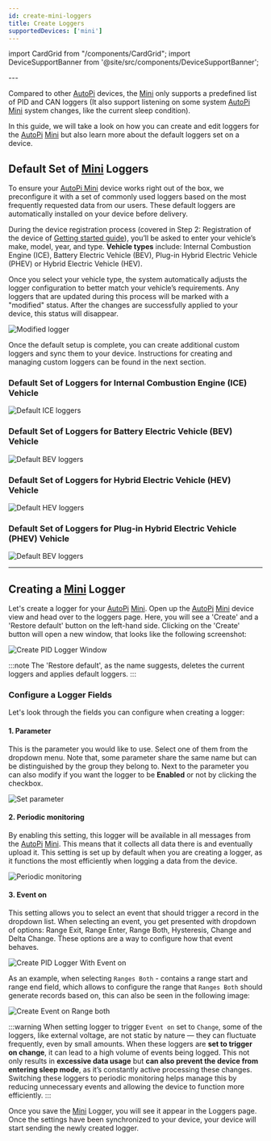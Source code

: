 ```yaml
---
id: create-mini-loggers
title: Create Loggers
supportedDevices: ['mini']
---
```

import CardGrid from "/components/CardGrid";
import DeviceSupportBanner from '@site/src/components/DeviceSupportBanner';

<DeviceSupportBanner supported={frontMatter.supportedDevices} />
---

Compared to other [AutoPi](https://www.autopi.io) devices, the [Mini](https://www.autopi.io/hardware/autopi-mini) only supports a predefined list of PID and CAN loggers (It also support listening on some system [AutoPi](https://www.autopi.io) [Mini](https://www.autopi.io/hardware/autopi-mini) system changes, like the current sleep condition).

In this guide, we will take a look on how you can create and edit loggers for the [AutoPi](https://www.autopi.io) [Mini](https://www.autopi.io/hardware/autopi-mini) but also learn more about the default loggers set on a device. 

## Default Set of [Mini](https://www.autopi.io/hardware/autopi-mini) Loggers 
To ensure your [AutoPi Mini](https://www.autopi.io/hardware/autopi-mini) device works right out of the box, we preconfigure it with a set of commonly used loggers based on the most frequently requested data from our users. These default loggers are automatically installed on your device before delivery.

During the device registration process (covered in Step 2: Registration of the device of [Getting started guide](https://docs.autopi.io/getting_started/autopi_mini/#2-register-your-device)), you’ll be asked to enter your vehicle’s make, model, year, and type. **Vehicle types** include: Internal Combustion Engine (ICE), Battery Electric Vehicle (BEV), Plug-in Hybrid Electric Vehicle (PHEV) or Hybrid Electric Vehicle (HEV).

Once you select your vehicle type, the system automatically adjusts the logger configuration to better match your vehicle’s requirements. Any loggers that are updated during this process will be marked with a "modified" status. After the changes are successfully applied to your device, this status will disappear.

![Modified logger](/img/getting_started/autopi_mini/create_mini_loggers/modified.png)


Once the default setup is complete, you can create additional custom loggers and sync them to your device. Instructions for creating and managing custom loggers can be found in the next section.

### Default Set of Loggers for Internal Combustion Engine (ICE) Vehicle

![Default ICE loggers](/img/getting_started/autopi_mini/create_mini_loggers/ice_default_loggers.png)

### Default Set of Loggers for Battery Electric Vehicle (BEV) Vehicle

![Default BEV loggers](/img/getting_started/autopi_mini/create_mini_loggers/ev_default_loggers.png)

### Default Set of Loggers for Hybrid Electric Vehicle (HEV) Vehicle

![Default HEV loggers](/img/getting_started/autopi_mini/create_mini_loggers/hybrid_default_loggers.png)

### Default Set of Loggers for Plug-in Hybrid Electric Vehicle (PHEV) Vehicle

![Default BEV loggers](/img/getting_started/autopi_mini/create_mini_loggers/plug_hybrid_loggers.png)

---
## Creating a [Mini](https://www.autopi.io/hardware/autopi-mini) Logger
Let's create a logger for your [AutoPi](https://www.autopi.io) [Mini](https://www.autopi.io/hardware/autopi-mini).
Open up the [AutoPi](https://www.autopi.io) [Mini](https://www.autopi.io/hardware/autopi-mini) device view and head over to the loggers page.
Here, you will see a 'Create' and a 'Restore default' button on the left-hand side.
Clicking on the 'Create' button will open a new window, that looks like the following screenshot:

![Create PID Logger Window](/img/getting_started/autopi_mini/create_mini_loggers/create_logger.png)

:::note
The 'Restore default', as the name suggests, deletes the current loggers and applies default loggers.
:::

### Configure a Logger Fields

Let's look through the fields you can configure when creating a logger:

#### 1. Parameter
This is the parameter you would like to use. Select one of them from the dropdown menu.
Note that, some parameter share the same name but can be distinguished by the group they belong to.
Next to the parameter you can also modify if you want the logger to be **Enabled** or not by clicking the checkbox.

![Set parameter](/img/getting_started/autopi_mini/create_mini_loggers/parameter.png)

#### 2. Periodic monitoring
By enabling this setting, this logger will be available in all messages from the [AutoPi](https://www.autopi.io) [Mini](https://www.autopi.io/hardware/autopi-mini). This means that it collects all data there is and eventually upload it. 
This setting is set up by default when you are creating a logger, as it functions the most efficiently when logging a data from the device.  

![Periodic monitoring](/img/getting_started/autopi_mini/create_mini_loggers/periodic_monitoring.png)

#### 3. Event on
This setting allows you to select an event that should trigger a record in the dropdown list.
When selecting an event, you get presented with dropdown of options: Range Exit, Range Enter, Range Both, Hysteresis, Change and Delta Change. These options are a way to configure how that event behaves.

![Create PID Logger With Event on](/img/getting_started/autopi_mini/create_mini_loggers/event_on.png)

As an example, when selecting `Ranges Both` - contains a range start and range end field, which allows to configure the range that `Ranges Both` should generate records based on, this can also be seen in the following image:

![Create Event on Range both](/img/getting_started/autopi_mini/create_mini_loggers/range_both.png)

:::warning
When setting logger to trigger `Event on` set to `Change`, some of the loggers, like external voltage, are not static by nature — they can fluctuate frequently, even by small amounts. When these loggers are **set to trigger on change**, it can lead to a high volume of events being logged. This not only results in **excessive data usage** but **can also prevent the device from entering sleep mode**, as it’s constantly active processing these changes.
Switching these loggers to periodic monitoring helps manage this by reducing unnecessary events and allowing the device to function more efficiently. 
:::


Once you save the [Mini](https://www.autopi.io/hardware/autopi-mini) Logger, you will see it appear in the Loggers page.
Once the settings have been synchronized to your device, your device will start sending the newly created logger.
